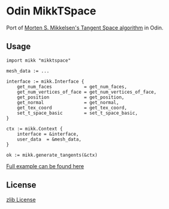 # Odin MikkTSpace

Port of [Morten S. Mikkelsen's Tangent Space algorithm](https://github.com/mmikk/MikkTSpace) in Odin.

## Usage

```odin
import mikk "mikktspace"

mesh_data := ...

interface := mikk.Interface {
    get_num_faces            = get_num_faces,
    get_num_vertices_of_face = get_num_vertices_of_face,
    get_position             = get_position,
    get_normal               = get_normal,
    get_tex_coord            = get_tex_coord,
    set_t_space_basic        = set_t_space_basic,
}

ctx := mikk.Context {
    interface = &interface,
    user_data  = &mesh_data,
}

ok := mikk.generate_tangents(&ctx)
```

[Full example can be found here](example/example.odin)

## License
[zlib License](LICENSE)
